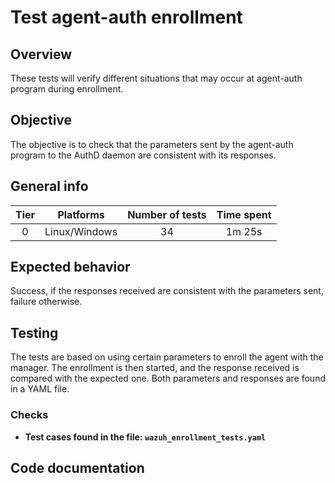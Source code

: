 # Test agent-auth enrollment

## Overview

These tests will verify different situations that may occur at agent-auth program during enrollment.

## Objective

The objective is to check that the parameters sent by the agent-auth program to the AuthD daemon
are consistent with its responses.

## General info

|Tier | Platforms | Number of tests | Time spent |
|:--:|:--:|:--:|:--:|
| 0 | Linux/Windows | 34 | 1m 25s |

## Expected behavior

Success, if the responses received are consistent with the parameters sent, failure otherwise.

## Testing

The tests are based on using certain parameters to enroll the agent with the manager.
The enrollment is then started, and the response received is compared with
the expected one. Both parameters and responses are found in a YAML file.

### Checks

- **Test cases found in the file: `wazuh_enrollment_tests.yaml`**

## Code documentation
<!-- ::: tests.integration.test_agentd.test_agent_auth_enrollment -->